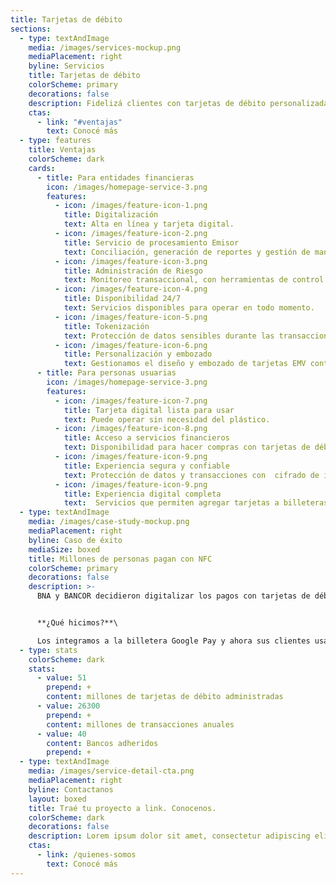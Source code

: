```yaml
---
title: Tarjetas de débito
sections:
  - type: textAndImage
    media: /images/services-mockup.png
    mediaPlacement: right
    byline: Servicios
    title: Tarjetas de débito
    colorScheme: primary
    decorations: false
    description: Fidelizá clientes con tarjetas de débito personalizadas y de alta disponibilidad. Ofrecemos un servicio 24/7 que autoriza transacciones en tiempo real. 
    ctas:
      - link: "#ventajas"
        text: Conocé más
  - type: features
    title: Ventajas
    colorScheme: dark
    cards:
      - title: Para entidades financieras
        icon: /images/homepage-service-3.png
        features:
          - icon: /images/feature-icon-1.png
            title: Digitalización
            text: Alta en línea y tarjeta digital.
          - icon: /images/feature-icon-2.png
            title: Servicio de procesamiento Emisor
            text: Conciliación, generación de reportes y gestión de mandatos de marca.
          - icon: /images/feature-icon-3.png
            title: Administración de Riesgo
            text: Monitoreo transaccional, con herramientas de control y prevención de fraude. 
          - icon: /images/feature-icon-4.png
            title: Disponibilidad 24/7
            text: Servicios disponibles para operar en todo momento.
          - icon: /images/feature-icon-5.png
            title: Tokenización
            text: Protección de datos sensibles durante las transacciones.
          - icon: /images/feature-icon-6.png
            title: Personalización y embozado
            text: Gestionamos el diseño y embozado de tarjetas EMV contactless. 
      - title: Para personas usuarias
        icon: /images/homepage-service-3.png
        features:
          - icon: /images/feature-icon-7.png
            title: Tarjeta digital lista para usar
            text: Puede operar sin necesidad del plástico.
          - icon: /images/feature-icon-8.png
            title: Acceso a servicios financieros
            text: Disponibilidad para hacer compras con tarjetas de débito sin interrupciones.
          - icon: /images/feature-icon-9.png
            title: Experiencia segura y confiable
            text: Protección de datos y transacciones con  cifrado de información.
          - icon: /images/feature-icon-9.png
            title: Experiencia digital completa
            text:  Servicios que permiten agregar tarjetas a billeteras abiertas como GPay y Apple Pay.
  - type: textAndImage
    media: /images/case-study-mockup.png
    mediaPlacement: right
    byline: Caso de éxito
    mediaSize: boxed
    title: Millones de personas pagan con NFC
    colorScheme: primary
    decorations: false
    description: >-
      BNA y BANCOR decidieron digitalizar los pagos con tarjetas de débito para ofrecer una experiencia ágil. 


      **¿Qué hicimos?**\

      Los integramos a la billetera Google Pay y ahora sus clientes usan tarjetas digitales en billeteras abiertas.
  - type: stats
    colorScheme: dark
    stats:
      - value: 51
        prepend: +
        content: millones de tarjetas de débito administradas
      - value: 26300
        prepend: +
        content: millones de transacciones anuales
      - value: 40
        content: Bancos adheridos
        prepend: +
  - type: textAndImage
    media: /images/service-detail-cta.png
    mediaPlacement: right
    byline: Contactanos
    layout: boxed
    title: Traé tu proyecto a link. Conocenos.
    colorScheme: dark
    decorations: false
    description: Lorem ipsum dolor sit amet, consectetur adipiscing elit. Duis enim leo, ornare ut aliquet et, euismod bibendum ex. In volutpat sollicitudin purus quis consectetur.
    ctas:
      - link: /quienes-somos
        text: Conocé más
---
```

